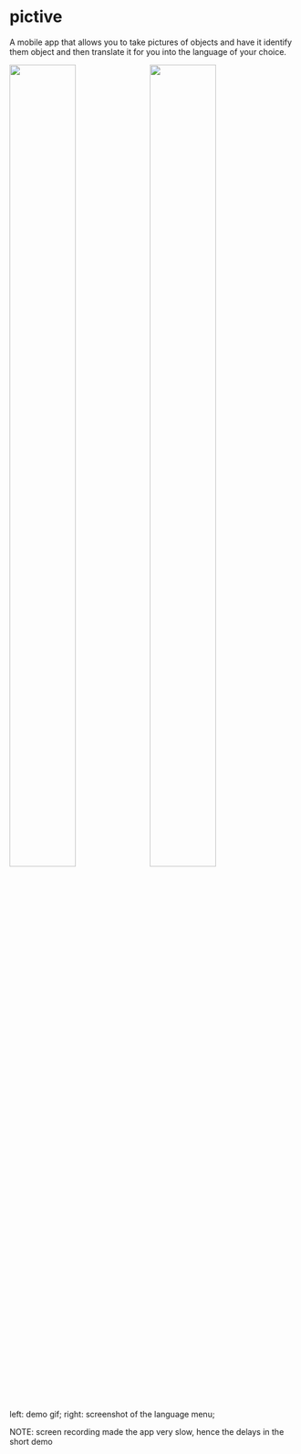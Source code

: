 # pictive
A mobile app that allows you to take pictures of objects and have it identify them object and then translate it for you into the language of your choice.

<p>
  <img src="https://raw.githubusercontent.com/RubinBarclay/pictive/main/gif_20220123_161348.gif" width=48% height=60%>
  <img src="https://raw.githubusercontent.com/RubinBarclay/pictive/main/1642951152963.jpg" width=48% height=60%>
</p>

left: demo gif; right: screenshot of the language menu;

NOTE: screen recording made the app very slow, hence the delays in the short demo
